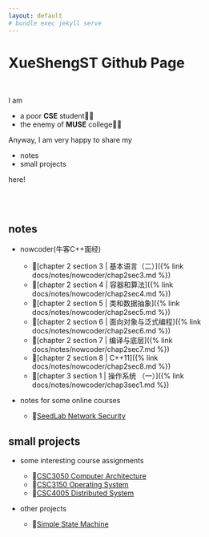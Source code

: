 ```yaml
---
layout: default
# bundle exec jekyll serve
---
```


# XueShengST Github Page

<br>

I am

- a poor **CSE** student👨‍💻
- the enemy of **MUSE** college👨‍✈️

Anyway, I am very happy to share my

- notes
- small projects

here!

<br>
<br>

## notes

- nowcoder(牛客C++面经)
  - 🐢[chapter 2 section 3 \| 基本语言（二）]({% link docs/notes/nowcoder/chap2sec3.md %})
  - 🐢[chapter 2 section 4 \| 容器和算法]({% link docs/notes/nowcoder/chap2sec4.md %})
  - 🐢[chapter 2 section 5 \| 类和数据抽象]({% link docs/notes/nowcoder/chap2sec5.md %})
  - 🐢[chapter 2 section 6 \| 面向对象与泛式编程]({% link docs/notes/nowcoder/chap2sec6.md %})
  - 🐢[chapter 2 section 7 \| 编译与底层]({% link docs/notes/nowcoder/chap2sec7.md %})
  - 🐢[chapter 2 section 8 \| C++11]({% link docs/notes/nowcoder/chap2sec8.md %})
  - 🐢[chapter 3 section 1 \| 操作系统 （一）]({% link docs/notes/nowcoder/chap3sec1.md %})

- notes for some online courses
  - 🐒[SeedLab Network Security](https://github.com/MoyuST/seedlab_network_security_notes)

## small projects

- some interesting course assignments
  - 🦄[CSC3050 Computer Architecture](https://github.com/MoyuST/CSC3050-Computer-Architecture)
  - 🦄[CSC3150 Operating System](https://github.com/MoyuST/CSC3150-Operating-System)
  - 🦄[CSC4005 Distributed System](https://github.com/MoyuST/CSC4005-Distributed-System)

- other projects
  - 🐝[Simple State Machine](https://github.com/MoyuST/simpleStateMachine)